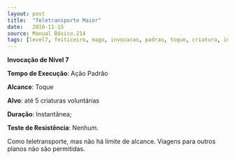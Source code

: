 ```yaml
---
layout: post
title:  "Teletransporte Maior"
date:   2016-11-15
source: Manual Básico.214
tags: [level7, feiticeiro, mago, invocacao, padrao, toque, criatura, instantanea, nenhum]
---
```


**Invocação de Nível 7**

**Tempo de Execução**: Ação Padrão

**Alcance**: Toque

**Alvo**: até 5 criaturas voluntárias

**Duração**:  Instantânea;

**Teste de Resistência**: Nenhum.

Como teletransporte, mas não há limite de alcance. Viagens para outros planos não são permitidas.